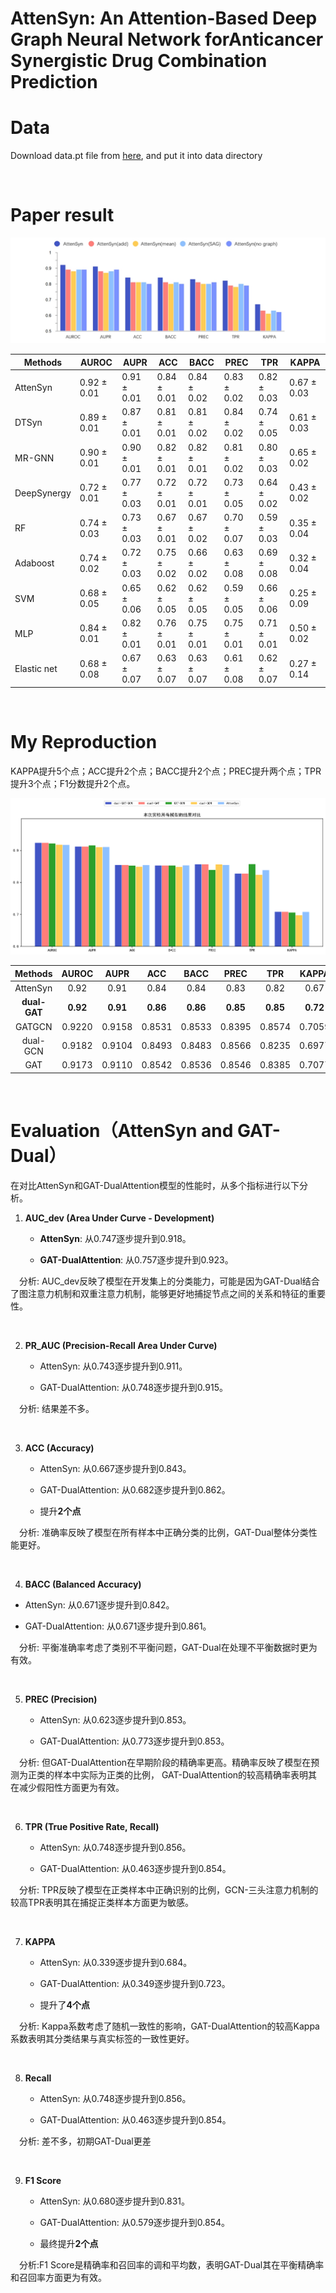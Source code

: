 # AttenSyn: An Attention-Based Deep Graph Neural Network forAnticancer Synergistic Drug Combination Prediction

# Data

Download data.pt file from [here](https://drive.google.com/file/d/1Gqt4HxbUVILIbp17L6e_zLGA_3sVKOw1/view?usp=sharing), and put it into data directory  

</br>

# Paper result

![论文结果](Images/论文结果.png)

| Methods     | AUROC       | AUPR        | ACC         | BACC        | PREC        | TPR         | KAPPA       |
| ----------- | ----------- | ----------- | ----------- | ----------- | ----------- | ----------- | ----------- |
| AttenSyn    | 0.92 ± 0.01 | 0.91 ± 0.01 | 0.84 ± 0.01 | 0.84 ± 0.02 | 0.83 ± 0.02 | 0.82 ± 0.03 | 0.67 ± 0.03 |
| DTSyn       | 0.89 ± 0.01 | 0.87 ± 0.01 | 0.81 ± 0.01 | 0.81 ± 0.02 | 0.84 ± 0.02 | 0.74 ± 0.05 | 0.61 ± 0.03 |
| MR-GNN      | 0.90 ± 0.01 | 0.90 ± 0.01 | 0.82 ± 0.01 | 0.82 ± 0.01 | 0.81 ± 0.02 | 0.80 ± 0.03 | 0.65 ± 0.02 |
| DeepSynergy | 0.72 ± 0.01 | 0.77 ± 0.03 | 0.72 ± 0.01 | 0.72 ± 0.01 | 0.73 ± 0.05 | 0.64 ± 0.02 | 0.43 ± 0.02 |
| RF          | 0.74 ± 0.03 | 0.73 ± 0.03 | 0.67 ± 0.01 | 0.67 ± 0.02 | 0.70 ± 0.07 | 0.59 ± 0.03 | 0.35 ± 0.04 |
| Adaboost    | 0.74 ± 0.02 | 0.72 ± 0.03 | 0.75 ± 0.02 | 0.66 ± 0.02 | 0.63 ± 0.08 | 0.69 ± 0.08 | 0.32 ± 0.04 |
| SVM         | 0.68 ± 0.05 | 0.65 ± 0.06 | 0.62 ± 0.05 | 0.62 ± 0.05 | 0.59 ± 0.05 | 0.66 ± 0.06 | 0.25 ± 0.09 |
| MLP         | 0.84 ± 0.01 | 0.82 ± 0.01 | 0.76 ± 0.01 | 0.75 ± 0.01 | 0.75 ± 0.01 | 0.71 ± 0.01 | 0.50 ± 0.02 |
| Elastic net | 0.68 ± 0.08 | 0.67 ± 0.07 | 0.63 ± 0.07 | 0.63 ± 0.07 | 0.61 ± 0.08 | 0.62 ± 0.07 | 0.27 ± 0.14 |

</br>

# My Reproduction

KAPPA提升5个点；ACC提升2个点；BACC提升2个点；PREC提升两个点；TPR提升3个点；F1分数提升2个点。

![resultFinal](Images/resultFinal.png)

|   Methods    |  AUROC   |   AUPR   |   ACC    |   BACC   |   PREC   |   TPR    |  KAPPA   |
| :----------: | :------: | :------: | :------: | :------: | :------: | :------: | :------: |
|   AttenSyn   |   0.92   |   0.91   |   0.84   |   0.84   |   0.83   |   0.82   |   0.67   |
| **dual-GAT** | **0.92** | **0.91** | **0.86** | **0.86** | **0.85** | **0.85** | **0.72** |
|    GATGCN    |  0.9220  |  0.9158  |  0.8531  |  0.8533  |  0.8395  |  0.8574  |  0.7059  |
|   dual-GCN   |  0.9182  |  0.9104  |  0.8493  |  0.8483  |  0.8566  |  0.8235  |  0.6977  |
|     GAT      |  0.9173  |  0.9110  |  0.8542  |  0.8536  |  0.8546  |  0.8385  |  0.7077  |

</br>

# Evaluation（AttenSyn and GAT-Dual）

在对比AttenSyn和GAT-DualAttention模型的性能时，从多个指标进行以下分析。

1. **AUC_dev (Area Under Curve - Development)**

   - **AttenSyn**: 从0.747逐步提升到0.918。

   - **GAT-DualAttention**: 从0.757逐步提升到0.923。


&emsp;分析: AUC_dev反映了模型在开发集上的分类能力，可能是因为GAT-Dual结合了图注意力机制和双重注意力机制，能够更好地捕捉节点之间的关系和特征的重要性。

</br>

2. **PR_AUC (Precision-Recall Area Under Curve)**

   - AttenSyn: 从0.743逐步提升到0.911。

   - GAT-DualAttention: 从0.748逐步提升到0.915。


&emsp;分析: 结果差不多。

</br>

3. **ACC (Accuracy)**

   - AttenSyn: 从0.667逐步提升到0.843。

   - GAT-DualAttention: 从0.682逐步提升到0.862。
   - 提升**2个点**


&emsp;分析: 准确率反映了模型在所有样本中正确分类的比例，GAT-Dual整体分类性能更好。

</br>

4. **BACC (Balanced Accuracy)**
- AttenSyn: 从0.671逐步提升到0.842。
  
- GAT-DualAttention: 从0.671逐步提升到0.861。


&emsp;分析: 平衡准确率考虑了类别不平衡问题，GAT-Dual在处理不平衡数据时更为有效。

</br>

5. **PREC (Precision)**

   - AttenSyn: 从0.623逐步提升到0.853。

   - GAT-DualAttention: 从0.773逐步提升到0.853。

&emsp;分析: 但GAT-DualAttention在早期阶段的精确率更高。精确率反映了模型在预测为正类的样本中实际为正类的比例，
GAT-DualAttention的较高精确率表明其在减少假阳性方面更为有效。

</br>

6. **TPR (True Positive Rate, Recall)**

   - AttenSyn: 从0.748逐步提升到0.856。

   - GAT-DualAttention: 从0.463逐步提升到0.854。


&emsp;分析: TPR反映了模型在正类样本中正确识别的比例，GCN-三头注意力机制的较高TPR表明其在捕捉正类样本方面更为敏感。

</br>

7. **KAPPA**

   - AttenSyn: 从0.339逐步提升到0.684。

   - GAT-DualAttention: 从0.349逐步提升到0.723。

   - 提升了**4个点**


&emsp;分析: Kappa系数考虑了随机一致性的影响，GAT-DualAttention的较高Kappa系数表明其分类结果与真实标签的一致性更好。

</br>

8. **Recall**

   - AttenSyn: 从0.748逐步提升到0.856。

   - GAT-DualAttention: 从0.463逐步提升到0.854。


&emsp;分析: 差不多，初期GAT-Dual更差

</br>

9. **F1 Score**

   - AttenSyn: 从0.680逐步提升到0.831。

   - GAT-DualAttention: 从0.579逐步提升到0.854。

   - 最终提升**2个点**


&emsp;分析:F1 Score是精确率和召回率的调和平均数，表明GAT-Dual其在平衡精确率和召回率方面更为有效。

